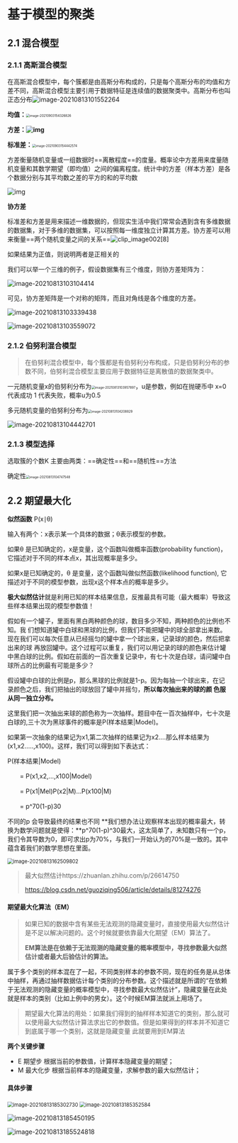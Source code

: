 # 基于模型的聚类

## 2.1 混合模型

### 2.1.1 高斯混合模型

在高斯混合模型中，每个簇都是由高斯分布构成的，只是每个高斯分布的均值和方差不同，高斯混合模型主要引用于数据特征是连续值的数据聚类中。高斯分布也叫正态分布![image-20210813101552264](https://gitee.com/yan256992/cloudimages/raw/master/img/image-20210813101552264.png)

**均值：**<img src="https://gitee.com/yan256992/cloudimages/raw/master/img/image-20210903154326826.png" alt="image-20210903154326826" style="zoom:50%;" />

**方差：![img](https://gitee.com/yan256992/cloudimages/raw/master/img/310680-20160426134941330-2099994297.png)**

**标准差：**<img src="https://gitee.com/yan256992/cloudimages/raw/master/img/image-20210903154442574.png" alt="image-20210903154442574" style="zoom:50%;" />

方差衡量随机变量或一组数据时==离散程度==的度量。概率论中方差用来度量随机变量和其数学期望（即均值）之间的偏离程度。统计中的方差（样本方差）是各个数据分别与其平均数之差的平方的和的平均数

![img](https://pic3.zhimg.com/80/v2-0c2fbaf73ff52a52efb693eaeb835070_720w.jpg?source=1940ef5c)

 **协方差**

标准差和方差是用来描述一维数据的，但现实生活中我们常常会遇到含有多维数据的数据集，对于多维的数据集，可以按照每一维度独立计算其方差。协方差可以用来衡量==两个随机变量之间的关系==![clip_image002[8]](https://gitee.com/yan256992/cloudimages/raw/master/img/10144507-318040d3955c47f5a2bdd098974bcc79.gif)

如果结果为正值，则说明两者是正相关的

我们可以举一个三维的例子，假设数据集有三个维度，则协方差矩阵为：

![image-20210813103104414](https://gitee.com/yan256992/cloudimages/raw/master/img/image-20210813103104414.png)

可见，协方差矩阵是一个对称的矩阵，而且对角线是各个维度的方差。

![image-20210813103339438](https://gitee.com/yan256992/cloudimages/raw/master/img/image-20210813103339438.png)

![image-20210813103559072](https://gitee.com/yan256992/cloudimages/raw/master/img/image-20210813103559072.png)

### 2.1.2 伯努利混合模型

>  在伯努利混合模型中，每个簇都是有伯努利分布构成，只是伯努利分布的参数不同，伯努利混合模型主要应用于数据特征是离散值的数据聚类中。

一元随机变量x的伯努利分布为<img src="C:\Users\25699\AppData\Roaming\Typora\typora-user-images\image-20210813103957897.png" alt="image-20210813103957897" style="zoom:50%;" />，u是参数，例如在抛硬币中 x=0代表成功 1 代表失败，概率u为0.5

多元随机变量的伯努利分布为<img src="https://gitee.com/yan256992/cloudimages/raw/master/img/image-20210813104208829.png" alt="image-20210813104208829" style="zoom:50%;" />

![image-20210813104442701](https://gitee.com/yan256992/cloudimages/raw/master/img/image-20210813104442701.png)

### 2.1.3 模型选择

选取簇的个数K 主要由两类：==确定性==和==随机性==方法

确定性<img src="https://gitee.com/yan256992/cloudimages/raw/master/img/image-20210813104747548.png" alt="image-20210813104747548" style="zoom:50%;" />

## 2.2  期望最大化

**似然函数** P(x∣θ)

输入有两个：x表示某一个具体的数据；θ表示模型的参数。

如果θ 是已知确定的，x是变量，这个函数叫做概率函数(probability function)，它描述对于不同的样本点x，其出现概率是多少。

如果x是已知确定的，θ 是变量，这个函数叫做似然函数(likelihood function), 它描述对于不同的模型参数，出现x这个样本点的概率是多少。

**极大似然估计**就是利用已知的样本结果信息，反推最具有可能（最大概率）导致这些样本结果出现的模型参数值！

假如有一个罐子，里面有黑白两种颜色的球，数目多少不知，两种颜色的比例也不知。我 们想知道罐中白球和黑球的比例，但我们不能把罐中的球全部拿出来数。现在我们可以每次任意从已经摇匀的罐中拿一个球出来，记录球的颜色，然后把拿出来的球 再放回罐中。这个过程可以重复，我们可以用记录的球的颜色来估计罐中黑白球的比例。假如在前面的一百次重复记录中，有七十次是白球，请问罐中白球所占的比例最有可能是多少？

假设罐中白球的比例是p，那么黑球的比例就是1-p。因为每抽一个球出来，在记录颜色之后，我们把抽出的球放回了罐中并摇匀，**所以每次抽出来的球的颜 色服从同一独立分布。**

这里我们把一次抽出来球的颜色称为一次抽样。题目中在一百次抽样中，七十次是白球的,三十次为黑球事件的概率是P(样本结果|Model)。

如果第一次抽象的结果记为x1,第二次抽样的结果记为x2....那么样本结果为(x1,x2.....,x100)。这样，我们可以得到如下表达式：

P(样本结果|Model)

　　= P(x1,x2,…,x100|Model)

　　= P(x1|Mel)P(x2|M)…P(x100|M)

　　=  p^70(1-p)30

不同的p 会导致最终的结果也不同 **我们想办法让观察样本出现的概率最大，转换为数学问题就是使得：**p^70(1-p)^30最大，这太简单了，未知数只有一个p，我们令其导数为0，即可求出p为70%，与我们一开始认为的70%是一致的。其中蕴含着我们的数学思想在里面。

<img src="https://gitee.com/yan256992/cloudimages/raw/master/img/image-20210813162509802.png" alt="image-20210813162509802" style="zoom: 80%;" />

> 最大似然估计https://zhuanlan.zhihu.com/p/26614750
>
> https://blog.csdn.net/guoziqing506/article/details/81274276

#### 期望最大化算法（EM）

> 如果已知的数据中含有某些无法观测的隐藏变量时，直接使用最大似然估计是不足以解决问题的。这个时候就要依靠最大化期望（EM）算法了。
>
> **EM算法是在依赖于无法观测的隐藏变量的概率模型中，寻找参数最大似然估计或者最大后验估计的算法。**

属于多个类别的样本混在了一起，不同类别样本的参数不同，现在的任务是从总体中抽样，再通过抽样数据估计每个类别的分布参数。这个描述就是所谓的“在依赖于无法观测的隐藏变量的概率模型中，寻找参数最大似然估计”，隐藏变量在此处就是样本的类别（比如上例中的男女）。这个时候EM算法就派上用场了。

> 期望最大化算法的用处：如果我们得到的抽样样本知道它的类别，那么就可以使用最大似然估计算法求出它的参数值。但是如果得到的样本并不知道它到底属于哪一个类别，这就是隐藏变量 此就要用到EM算法

**两个关键步骤** 

- E 期望步 根据当前的参数值，计算样本隐藏变量的期望；
- M 最大化步 根据当前样本的隐藏变量，求解参数的最大似然估计；



#### 具体步骤

<img src="https://gitee.com/yan256992/cloudimages/raw/master/img/image-20210813185302730.png" alt="image-20210813185302730" style="zoom: 80%;" />

<img src="https://gitee.com/yan256992/cloudimages/raw/master/img/image-20210813185352584.png" alt="image-20210813185352584" style="zoom:80%;" />

![image-20210813185450195](https://gitee.com/yan256992/cloudimages/raw/master/img/image-20210813185450195.png)

![image-20210813185524818](https://gitee.com/yan256992/cloudimages/raw/master/img/image-20210813185524818.png)